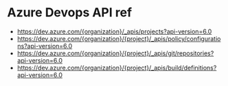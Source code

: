 # Azure Devops API ref
- https://dev.azure.com/{organization}/_apis/projects?api-version=6.0
- https://dev.azure.com/{organization}/{project}/_apis/policy/configurations?api-version=6.0
- https://dev.azure.com/{organization}/{project}/_apis/git/repositories?api-version=6.0
- https://dev.azure.com/{organization}/{project}/_apis/build/definitions?api-version=6.0